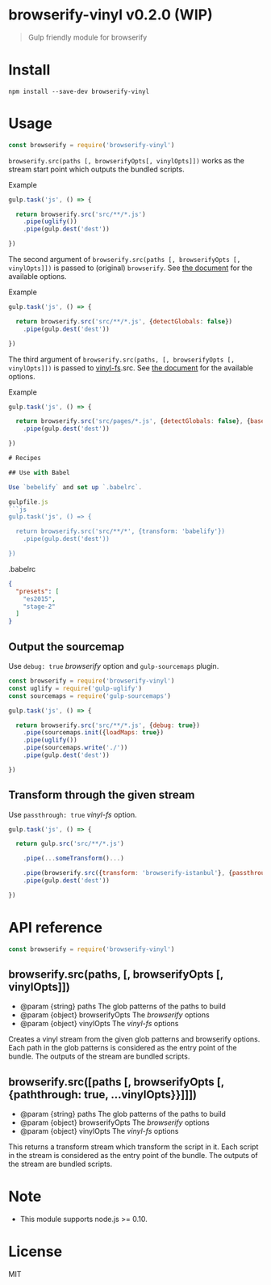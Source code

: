 # browserify-vinyl v0.2.0 (WIP)

> Gulp friendly module for browserify

# Install

    npm install --save-dev browserify-vinyl

# Usage

```js
const browserify = require('browserify-vinyl')
```

`browserify.src(paths [, browserifyOpts[, vinylOpts]])` works as the stream start point which outputs the bundled scripts.

Example
```js
gulp.task('js', () => {

  return browserify.src('src/**/*.js')
    .pipe(uglify())
    .pipe(gulp.dest('dest'))

})
```

The second argument of `browserify.src(paths [, browserifyOpts [, vinylOpts]])` is passed to (original) `browserify`. See [the document](https://github.com/substack/node-browserify#browserifyfiles--opts) for the available options.

Example
```js
gulp.task('js', () => {

  return browserify.src('src/**/*.js', {detectGlobals: false})
    .pipe(gulp.dest('dest'))

})
```

The third argument of `browserify.src(paths, [, browserifyOpts [, vinylOpts]])` is passed to [vinyl-fs](https://github.com/gulpjs/vinyl-fs).src. See [the document](https://github.com/gulpjs/vinyl-fs#options) for the available options.

Example
```js
gulp.task('js', () => {

  return browserify.src('src/pages/*.js', {detectGlobals: false}, {base: 'src/'})
    .pipe(gulp.dest('dest'))

})

# Recipes

## Use with Babel

Use `bebelify` and set up `.babelrc`.

gulpfile.js
```js
gulp.task('js', () => {

  return browserify.src('src/**/*', {transform: 'babelify'})
    .pipe(gulp.dest('dest'))

})
```

.babelrc
```json
{
  "presets": [
    "es2015",
    "stage-2"
  ]
}
```


## Output the sourcemap

Use `debug: true` _browserify_ option and `gulp-sourcemaps` plugin.

```js
const browserify = require('browserify-vinyl')
const uglify = require('gulp-uglify')
const sourcemaps = require('gulp-sourcemaps')

gulp.task('js', () => {

  return browserify.src('src/**/*.js', {debug: true})
    .pipe(sourcemaps.init({loadMaps: true})
    .pipe(uglify())
    .pipe(sourcemaps.write('./'))
    .pipe(gulp.dest('dest'))

})
```

## Transform through the given stream

Use `passthrough: true` _vinyl-fs_ option.

```js
gulp.task('js', () => {

  return gulp.src('src/**/*.js')

    .pipe(...someTransform()...)

    .pipe(browserify.src({transform: 'browserify-istanbul'}, {passthrough: true}))
    .pipe(gulp.dest('dest'))

})
```

# API reference

```js
const browserify = require('browserify-vinyl')
```

## browserify.src(paths, [, browserifyOpts [, vinylOpts]])

- @param {string} paths The glob patterns of the paths to build
- @param {object} browserifyOpts The _browserify_ options
- @param {object} vinylOpts The _vinyl-fs_ options

Creates a vinyl stream from the given glob patterns and browserify options.
Each path in the glob patterns is considered as the entry point of the bundle.
The outputs of the stream are bundled scripts.

## browserify.src([paths [, browserifyOpts [, {paththrough: true,  ...vinylOpts}}]]])

- @param {string} paths The glob patterns of the paths to build
- @param {object} browserifyOpts The _browserify_ options
- @param {object} vinylOpts The _vinyl-fs_ options

This returns a transform stream which transform the script in it.
Each script in the stream is considered as the entry point of the bundle.
The outputs of the stream are bundled scripts.

# Note

- This module supports node.js >= 0.10.

# License

MIT
